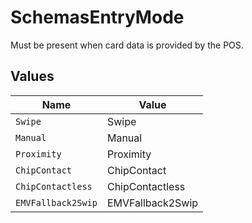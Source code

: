 # SchemasEntryMode

Must be present when card data is provided by the POS.



## Values

| Name               | Value              |
| ------------------ | ------------------ |
| `Swipe`            | Swipe              |
| `Manual`           | Manual             |
| `Proximity`        | Proximity          |
| `ChipContact`      | ChipContact        |
| `ChipContactless`  | ChipContactless    |
| `EMVFallback2Swip` | EMVFallback2Swip   |